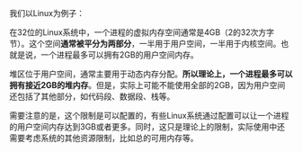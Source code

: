 我们以Linux为例子：

在32位的Linux系统中，一个进程的虚拟内存空间通常是4GB（2的32次方字节）。这个空间**通常被平分为两部分**，一半用于用户空间，一半用于内核空间。也就是说，一个进程最多可以拥有2GB的用户空间内存。

堆区位于用户空间，通常主要用于动态内存分配。**所以理论上，一个进程最多可以拥有接近2GB的堆内存**。但是，实际上可能不能使用全部的2GB，因为用户空间还包括了其他部分，如代码段、数据段、栈等。

需要注意的是，这个限制是可以配置的，有些Linux系统通过配置可以让一个进程的用户空间内存达到3GB或者更多。同时，这只是理论上的限制，实际使用中还需要考虑系统的其他资源限制，比如总的可用内存等。